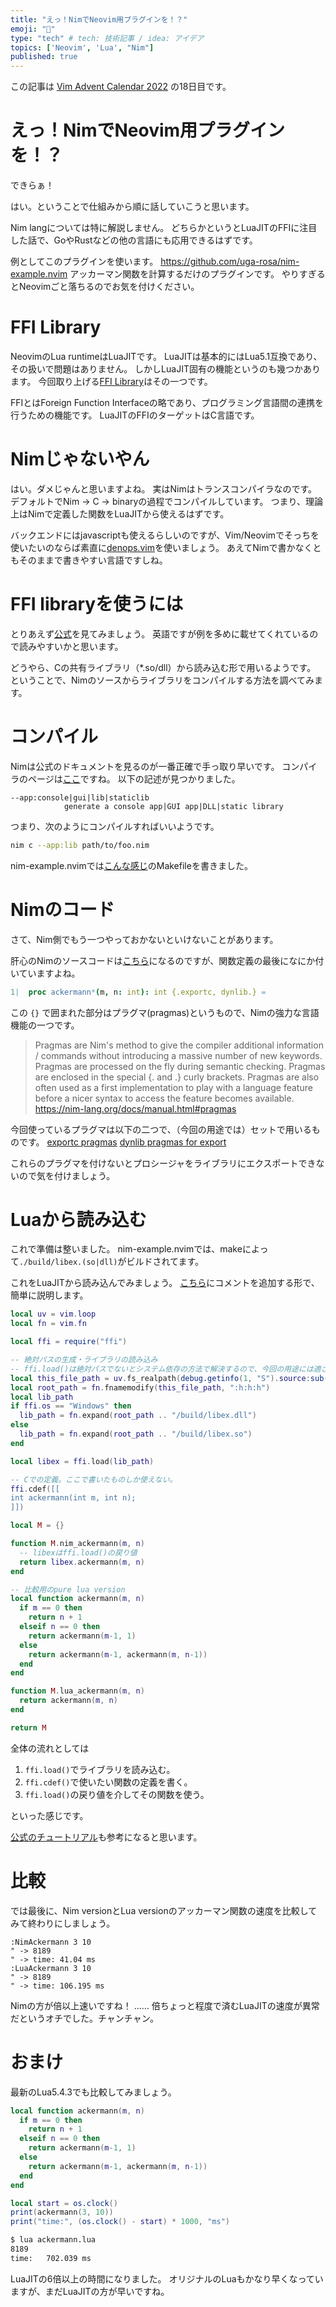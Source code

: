 ```yaml
---
title: "えっ！NimでNeovim用プラグインを！？"
emoji: "👑"
type: "tech" # tech: 技術記事 / idea: アイデア
topics: ['Neovim', 'Lua', "Nim"]
published: true
---
```


この記事は [Vim Advent Calendar 2022](https://qiita.com/advent-calendar/2022/vim) の18日目です。

# えっ！NimでNeovim用プラグインを！？

できらぁ！

はい。ということで仕組みから順に話していこうと思います。

Nim langについては特に解説しません。
どちらかというとLuaJITのFFIに注目した話で、GoやRustなどの他の言語にも応用できるはずです。

例としてこのプラグインを使います。
https://github.com/uga-rosa/nim-example.nvim
アッカーマン関数を計算するだけのプラグインです。
やりすぎるとNeovimごと落ちるのでお気を付けください。

# FFI Library

NeovimのLua runtimeはLuaJITです。
LuaJITは基本的にはLua5.1互換であり、その扱いで問題はありません。
しかしLuaJIT固有の機能というのも幾つかあります。
今回取り上げる[FFI Library](https://luajit.org/ext_ffi.html)はその一つです。

FFIとはForeign Function Interfaceの略であり、プログラミング言語間の連携を行うための機能です。
LuaJITのFFIのターゲットはC言語です。

# Nimじゃないやん

はい。ダメじゃんと思いますよね。
実はNimはトランスコンパイラなのです。
デフォルトでNim -> C -> binaryの過程でコンパイルしています。
つまり、理論上はNimで定義した関数をLuaJITから使えるはずです。

バックエンドにはjavascriptも使えるらしいのですが、Vim/Neovimでそっちを使いたいのならば素直に[denops.vim](https://github.com/vim-denops/denops.vim)を使いましょう。
あえてNimで書かなくともそのままで書きやすい言語ですしね。

# FFI libraryを使うには

とりあえず[公式](https://luajit.org/ext_ffi.html)を見てみましょう。
英語ですが例を多めに載せてくれているので読みやすいかと思います。

どうやら、Cの共有ライブラリ（*.so/dll）から読み込む形で用いるようです。
ということで、Nimのソースからライブラリをコンパイルする方法を調べてみます。

# コンパイル

Nimは公式のドキュメントを見るのが一番正確で手っ取り早いです。
コンパイラのページは[ここ](https://nim-lang.org/docs/nimc.html)ですね。
以下の記述が見つかりました。

```
--app:console|gui|lib|staticlib
            generate a console app|GUI app|DLL|static library
```

つまり、次のようにコンパイルすればいいようです。

```sh
nim c --app:lib path/to/foo.nim
```

nim-example.nvimでは[こんな感じ](https://github.com/uga-rosa/nim-example.nvim/blob/main/Makefile)のMakefileを書きました。

# Nimのコード

さて、Nim側でもう一つやっておかないといけないことがあります。

肝心のNimのソースコードは[こちら](https://github.com/uga-rosa/nim-example.nvim/blob/main/src/example.nim)になるのですが、関数定義の最後になにか付いていますよね。

```nim
1|  proc ackermann*(m, n: int): int {.exportc, dynlib.} =
```

この `{}` で囲まれた部分はプラグマ(pragmas)というもので、Nimの強力な言語機能の一つです。

> Pragmas are Nim's method to give the compiler additional information / commands without introducing a massive number of new keywords. Pragmas are processed on the fly during semantic checking. Pragmas are enclosed in the special {. and .} curly brackets. Pragmas are also often used as a first implementation to play with a language feature before a nicer syntax to access the feature becomes available.
https://nim-lang.org/docs/manual.html#pragmas

今回使っているプラグマは以下の二つで、（今回の用途では）セットで用いるものです。
[exportc pragmas](https://nim-lang.org/docs/manual.html#foreign-function-interface-exportc-pragma)
[dynlib pragmas for export](https://nim-lang.org/docs/manual.html#foreign-function-interface-dynlib-pragma-for-export)

これらのプラグマを付けないとプロシージャをライブラリにエクスポートできないので気を付けましょう。

# Luaから読み込む

これで準備は整いました。
nim-example.nvimでは、makeによって`./build/libex.(so|dll)`がビルドされてます。

これをLuaJITから読み込んでみましょう。
[こちら](https://github.com/uga-rosa/nim-example.nvim/blob/main/lua/nim-example/init.lua)にコメントを追加する形で、簡単に説明します。

```lua
local uv = vim.loop
local fn = vim.fn

local ffi = require("ffi")

-- 絶対パスの生成・ライブラリの読み込み
-- ffi.load()は絶対パスでないとシステム依存の方法で解決するので、今回の用途には適さない。
local this_file_path = uv.fs_realpath(debug.getinfo(1, "S").source:sub(2))
local root_path = fn.fnamemodify(this_file_path, ":h:h:h")
local lib_path
if ffi.os == "Windows" then
  lib_path = fn.expand(root_path .. "/build/libex.dll")
else
  lib_path = fn.expand(root_path .. "/build/libex.so")
end

local libex = ffi.load(lib_path)

-- Cでの定義。ここで書いたものしか使えない。
ffi.cdef([[
int ackermann(int m, int n);
]])

local M = {}

function M.nim_ackermann(m, n)
  -- libexはffi.load()の戻り値
  return libex.ackermann(m, n)
end

-- 比較用のpure lua version
local function ackermann(m, n)
  if m == 0 then
    return n + 1
  elseif n == 0 then
    return ackermann(m-1, 1)
  else
    return ackermann(m-1, ackermann(m, n-1))
  end
end

function M.lua_ackermann(m, n)
  return ackermann(m, n)
end

return M
```

全体の流れとしては

1. `ffi.load()`でライブラリを読み込む。
2. `ffi.cdef()`で使いたい関数の定義を書く。
3. `ffi.load()`の戻り値を介してその関数を使う。

といった感じです。

[公式のチュートリアル](https://luajit.org/ext_ffi_tutorial.html)も参考になると思います。

# 比較

では最後に、Nim versionとLua versionのアッカーマン関数の速度を比較してみて終わりにしましょう。

```vim
:NimAckermann 3 10
" -> 8189
" -> time: 41.04 ms
:LuaAckermann 3 10
" -> 8189
" -> time: 106.195 ms
```

Nimの方が倍以上速いですね！
......
倍ちょっと程度で済むLuaJITの速度が異常だというオチでした。チャンチャン。

# おまけ

最新のLua5.4.3でも比較してみましょう。

```lua:ackermann.lua
local function ackermann(m, n)
  if m == 0 then
    return n + 1
  elseif n == 0 then
    return ackermann(m-1, 1)
  else
    return ackermann(m-1, ackermann(m, n-1))
  end
end

local start = os.clock()
print(ackermann(3, 10))
print("time:", (os.clock() - start) * 1000, "ms")
```

```sh
$ lua ackermann.lua
8189
time:   702.039 ms
```

LuaJITの6倍以上の時間になりました。
オリジナルのLuaもかなり早くなっていますが、まだLuaJITの方が早いですね。
